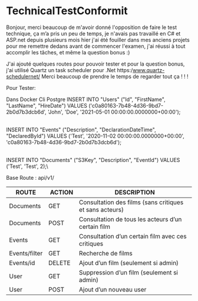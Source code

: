 # TechnicalTestConformit

Bonjour, merci beaucoup de m'avoir donné l'opposition de faire le test technique, ça m’a pris un peu de temps, je n'avais pas travaillé en C# et ASP.net depuis plusieurs mois hier j'ai été fouiller dans mes anciens projets pour me remettre dedans avant de commencer l'examen, j'ai réussi à tout accomplir les tâches, et même la question bonus :)

J'ai ajouté quelques routes pour pouvoir tester et pour la question bonus, j'ai utilisé Quartz un task scheduler pour .Net https:/www.quartz-schedulernet/
Merci beaucoup de prendre le temps de regarder tout ça ! ! !


Pour Tester:

Dans Docker Cli Postgre
INSERT INTO "Users" ("Id", "FirstName", "LastName", "HireDate") VALUES ('c0a80163-7b48-4d36-9bd7-2b0d7b3dcb6d', 'John', 'Doe', '2021-05-01 00:00:00.0000000+00:00');
<br/>
<br/>



INSERT INTO "Events" ("Description", "DeclarationDateTime", "DeclaredById") VALUES ('Test', '2020-11-02 00:00:00.0000000+00:00', 'c0a80163-7b48-4d36-9bd7-2b0d7b3dcb6d');
<br/>
<br/>

INSERT INTO "Documents" ("S3Key", "Description", "EventId") VALUES ('Test', 'Test', 2);\

Base Route : api/v1/

|ROUTE | ACTION | DESCRIPTION |
|------|--------|-------------|
| Documents                | GET        | Consultation des films (sans critiques et sans acteurs)   |
| Documents                | POST       | Consultation de tous les acteurs d’un certain film        |
| Events                   | GET        | Consultation d’un certain film avec ces critiques         |
| Events/filter            | GET        | Recherche de films                                        |
| Events/id                | DELETE     | Ajout d’un film (seulement si admin)                      |
| User                     | GET        | Suppression d’un film (seulement si admin)                |
| User                     | POST       | Ajout d’un nouveau user                                   |
